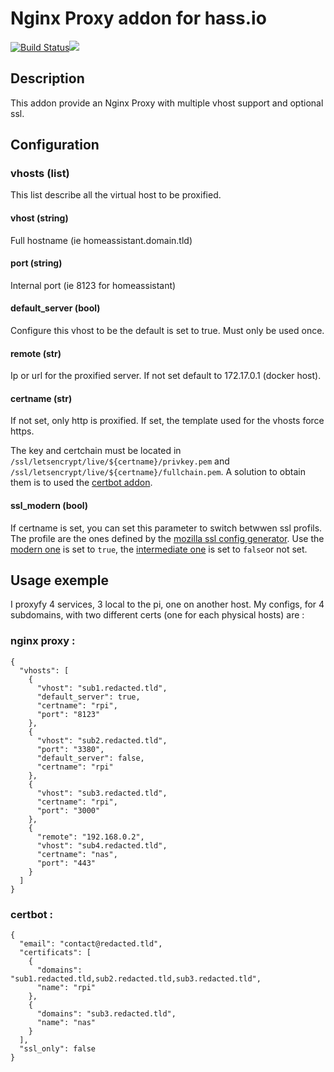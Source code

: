 # Nginx Proxy addon for hass.io
[![Build Status](https://travis-ci.org/bestlibre/hassio-addons.svg?branch=master)](https://travis-ci.org/bestlibre/hassio-addons)[![](https://images.microbadger.com/badges/version/bestlibre/armhf-nginx-proxy.svg)](https://microbadger.com/images/bestlibre/armhf-nginx-proxy "Get your own version badge on microbadger.com")

## Description

This addon provide an Nginx Proxy with multiple vhost support and optional ssl. 

## Configuration
### vhosts (list)

This list describe all the virtual host to be proxified.

#### vhost (string)

Full hostname (ie homeassistant.domain.tld)

#### port (string)

Internal port (ie 8123 for homeassistant)

#### default_server (bool)

Configure this vhost to be the default is set to true. Must only be used once.

#### remote (str)

Ip or url for the proxified server. If not set default to 172.17.0.1 (docker host).

#### certname (str)
If not set, only http is proxified. If set, the template used for the vhosts force https. 

The key and certchain must be located in
`/ssl/letsencrypt/live/${certname}/privkey.pem` and `/ssl/letsencrypt/live/${certname}/fullchain.pem`. A solution to obtain them is to used the [certbot addon](https://github.com/bestlibre/hassio-addons/tree/master/certbot).

#### ssl_modern (bool)
If certname is set, you can set this parameter to switch betwwen ssl profils. The profile are the ones defined by the [mozilla ssl config generator](https://mozilla.github.io/server-side-tls/ssl-config-generator/). Use the [modern one](https://wiki.mozilla.org/Security/Server_Side_TLS#Modern_compatibility) is set to `true`, the [intermediate one](https://wiki.mozilla.org/Security/Server_Side_TLS#Intermediate_compatibility_.28default.29) is set to `false`or not set.

## Usage exemple
I proxyfy 4 services, 3 local to the pi, one on another host. My configs, for 4 subdomains, with two different certs (one for each physical hosts) are :

### nginx proxy :
````
{
  "vhosts": [
    {
      "vhost": "sub1.redacted.tld",
      "default_server": true,
      "certname": "rpi",
      "port": "8123"
    },
    {
      "vhost": "sub2.redacted.tld",
      "port": "3380",
      "default_server": false,
      "certname": "rpi"
    },
    {
      "vhost": "sub3.redacted.tld",
      "certname": "rpi",
      "port": "3000"
    },
    {
      "remote": "192.168.0.2",
      "vhost": "sub4.redacted.tld",
      "certname": "nas",
      "port": "443"
    }
  ]
}
````
### certbot :
````
{
  "email": "contact@redacted.tld",
  "certificats": [
    {
      "domains": "sub1.redacted.tld,sub2.redacted.tld,sub3.redacted.tld",
      "name": "rpi"
    },
    {
      "domains": "sub3.redacted.tld",
      "name": "nas"
    }
  ],
  "ssl_only": false
}
````
